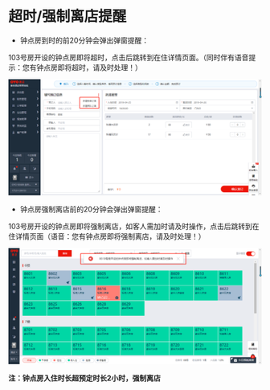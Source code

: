 # 超时/强制离店提醒

* 钟点房到时的前20分钟会弹出弹窗提醒：

103号房开设的钟点房即将超时，点击后跳转到在住详情页面。（同时伴有语音提示：您有钟点房即将超时，请及时处理！）

![](../../../.gitbook/assets/image%20%28235%29.png)

* 钟点房强制离店前的20分钟会弹出弹窗提醒：

103号房开设的钟点房即将强制离店，如客人需加时请及时操作，点击后跳转到在住详情页面（语音：您有钟点房即将强制离店，请及时处理！）

![](../../../.gitbook/assets/image%20%28119%29.png)

**注：钟点房入住时长超预定时长2小时，强制离店**

